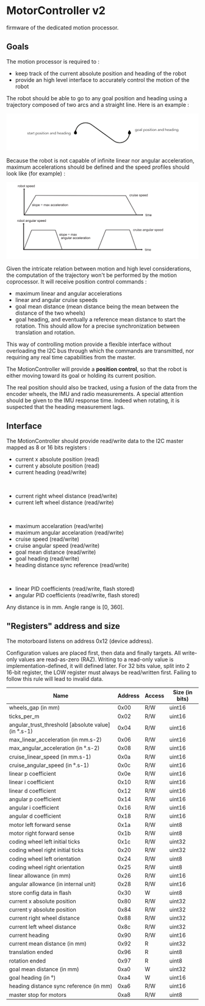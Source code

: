 # MotorController v2
firmware of the dedicated motion processor.

## Goals

The motion processor is required to :
* keep track of the current absolute position and heading of the robot
* provide an high level interface to accurately control the motion of the robot

The robot should be able to go to any goal position and heading using a trajectory composed of two arcs and a straight line.
Here is an example :

![trajectory](specs/trajectory.jpeg)

Because the robot is not capable of infinite linear nor angular acceleration, maximum accelerations should be defined and
the speed profiles should look like (for example) :

![speeds](specs/speeds.png)

Given the intricate relation between motion and high level considerations, the computation of the trajectory won't be performed by the
motion coprocessor. It will receive position control commands :
* maximum linear and angular accelerations
* linear and angular cruise speeds
* goal mean distance (mean distance being the mean between the distance of the two wheels)
* goal heading, and eventually a reference mean distance to start the rotation. This should allow for a precise synchronization between
translation and rotation.

This way of controlling motion provide a flexible interface without overloading the I2C bus through which the commands are transmitted,
nor requiring any real time capabilities from the master.

The MotionController will provide a **position control**, so that the robot is either moving toward its goal or
holding its current position.

The real position should also be tracked, using a fusion of the data from the encoder wheels, the IMU and radio measurements.
A special attention should be given to the IMU response time. Indeed when rotating, it is suspected that the heading measurement lags.

## Interface

The MotionController should provide read/write data to the I2C master mapped as 8 or 16 bits registers :

* current x absolute position (read)
* current y absolute position (read)
* current heading (read/write)

<br>

* current right wheel distance (read/write)
* current left wheel distance (read/write)

<br>

* maximum accelaration (read/write)
* maximum angular accelaration (read/write)
* cruise speed (read/write)
* cruise angular speed (read/write)
* goal mean distance (read/write)
* goal heading (read/write)
* heading distance sync reference (read/write)<br>

<br>

* linear PID coefficients (read/write, flash stored)
* angular PID coefficients (read/write, flash stored)

Any distance is in mm.
Angle range is [0, 360].

## "Registers" address and size

The motorboard listens on address 0x12 (device address).

Configuration values are placed first, then data and finally targets.
All write-only values are read-as-zero (RAZ).
Writing to a read-only value is implementation-defined, it will defined later.
For 32 bits value, split into 2 16-bit register, the LOW register must always be
read/written first. Failing to follow this rule will lead to invalid data.


|Name|Address|Access|Size (in bits)|
|----|-------|------|--------------|
|wheels_gap (in mm)|0x00|R/W|uint16|
|ticks_per_m|0x02|R/W|uint16|
|angular_trust_threshold [absolute value] (in °.s-1)|0x04|R/W|uint16|
|max_linear_acceleration (in mm.s-2)|0x06|R/W|uint16|
|max_angular_acceleration (in °.s-2)|0x08|R/W|uint16|
|cruise_linear_speed (in mm.s-1)|0x0a|R/W|uint16|
|cruise_angular_speed (in °.s-1)|0x0c|R/W|uint16|
|linear p coefficient|0x0e|R/W|uint16|
|linear i coefficient|0x10|R/W|uint16|
|linear d coefficient|0x12|R/W|uint16|
|angular p coefficient|0x14|R/W|uint16|
|angular i coefficient|0x16|R/W|uint16|
|angular d coefficient|0x18|R/W|uint16|
|motor left forward sense|0x1a|R/W|uint8|
|motor right forward sense|0x1b|R/W|uint8|
|coding wheel left initial ticks|0x1c|R/W|uint32|
|coding wheel right initial ticks|0x20|R/W|uint32|
|coding wheel left orientation|0x24|R/W|uint8|
|coding wheel right orientation|0x25|R/W|uint8|
|linear allowance (in mm)|0x26|R/W|uint16|
|angular allowance (in internal unit)|0x28|R/W|uint16|
|store config data in flash|0x30|W|uint8|
|current x absolute position|0x80|R/W|uint32|
|current y absolute position|0x84|R/W|uint32|
|current right wheel distance|0x88|R/W|uint32|
|current left wheel distance|0x8c|R/W|uint32|
|current heading|0x90|R/W|uint16|
|current mean distance (in mm)|0x92|R|uint32|
|translation ended|0x96|R|uint8|
|rotation ended|0x97|R|uint8|
|goal mean distance (in mm)|0xa0|W|uint32|
|goal heading (in °)|0xa4|W|uint16|
|heading distance sync reference (in mm)|0xa6|R/W|uint16|
|master stop for motors|0xa8|R/W|uint8|
